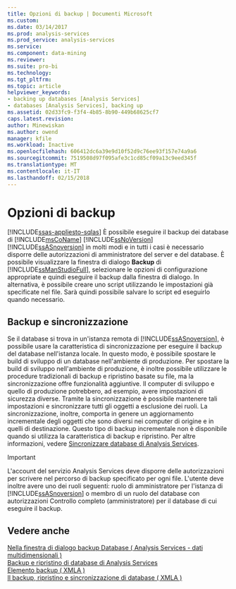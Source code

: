 ```yaml
---
title: Opzioni di backup | Documenti Microsoft
ms.custom: 
ms.date: 03/14/2017
ms.prod: analysis-services
ms.prod_service: analysis-services
ms.service: 
ms.component: data-mining
ms.reviewer: 
ms.suite: pro-bi
ms.technology: 
ms.tgt_pltfrm: 
ms.topic: article
helpviewer_keywords:
- backing up databases [Analysis Services]
- databases [Analysis Services], backing up
ms.assetid: 02d33fc9-f3f4-4b85-8b90-449b68625cf7
caps.latest.revision: 
author: Minewiskan
ms.author: owend
manager: kfile
ms.workload: Inactive
ms.openlocfilehash: 606412dc6a39e9d10f52d9c76ee93f157e74a9a6
ms.sourcegitcommit: 7519508d97f095afe3c1cd85cf09a13c9eed345f
ms.translationtype: MT
ms.contentlocale: it-IT
ms.lasthandoff: 02/15/2018
---
```

# <a name="backup-options"></a>Opzioni di backup
[!INCLUDE[ssas-appliesto-sqlas](../../includes/ssas-appliesto-sqlas.md)]
È possibile eseguire il backup dei database di [!INCLUDE[msCoName](../../includes/msconame-md.md)] [!INCLUDE[ssNoVersion](../../includes/ssnoversion-md.md)] [!INCLUDE[ssASnoversion](../../includes/ssasnoversion-md.md)] in molti modi e in tutti i casi è necessario disporre delle autorizzazioni di amministratore del server e del database. È possibile visualizzare la finestra di dialogo **Backup** di [!INCLUDE[ssManStudioFull](../../includes/ssmanstudiofull-md.md)], selezionare le opzioni di configurazione appropriate e quindi eseguire il backup dalla finestra di dialogo. In alternativa, è possibile creare uno script utilizzando le impostazioni già specificate nel file. Sarà quindi possibile salvare lo script ed eseguirlo quando necessario.  
  
## <a name="backup-and-synchronize"></a>Backup e sincronizzazione  
 Se il database si trova in un'istanza remota di [!INCLUDE[ssASnoversion](../../includes/ssasnoversion-md.md)], è possibile usare la caratteristica di sincronizzazione per eseguire il backup del database nell'istanza locale. In questo modo, è possibile spostare le build di sviluppo di un database nell'ambiente di produzione. Per spostare la build di sviluppo nell'ambiente di produzione, è inoltre possibile utilizzare le procedure tradizionali di backup e ripristino basate su file, ma la sincronizzazione offre funzionalità aggiuntive. Il computer di sviluppo e quello di produzione potrebbero, ad esempio, avere impostazioni di sicurezza diverse. Tramite la sincronizzazione è possibile mantenere tali impostazioni e sincronizzare tutti gli oggetti a esclusione dei ruoli. La sincronizzazione, inoltre, comporta in genere un aggiornamento incrementale degli oggetti che sono diversi nei computer di origine e in quelli di destinazione. Questo tipo di backup incrementale non è disponibile quando si utilizza la caratteristica di backup e ripristino. Per altre informazioni, vedere [Sincronizzare database di Analysis Services](../../analysis-services/multidimensional-models/synchronize-analysis-services-databases.md).  
  
> [!IMPORTANT]  
>  L'account del servizio Analysis Services deve disporre delle autorizzazioni per scrivere nel percorso di backup specificato per ogni file. L'utente deve inoltre avere uno dei ruoli seguenti: ruolo di amministratore per l'istanza di [!INCLUDE[ssASnoversion](../../includes/ssasnoversion-md.md)] o membro di un ruolo del database con autorizzazioni Controllo completo (amministratore) per il database di cui eseguire il backup.  
  
## <a name="see-also"></a>Vedere anche  
 [Nella finestra di dialogo backup Database &#40; Analysis Services - dati multidimensionali &#41;](http://msdn.microsoft.com/library/7811ce7d-6c37-4189-bfa6-ef36fb4932db)   
 [Backup e ripristino di database di Analysis Services](../../analysis-services/multidimensional-models/backup-and-restore-of-analysis-services-databases.md)   
 [Elemento backup &#40; XMLA &#41;](../../analysis-services/xmla/xml-elements-commands/backup-element-xmla.md)   
 [Il backup, ripristino e sincronizzazione di database &#40; XMLA &#41;](../../analysis-services/multidimensional-models-scripting-language-assl-xmla/backing-up-restoring-and-synchronizing-databases-xmla.md)  
  
  
